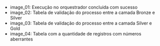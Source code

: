 
- image_01: Execução no orquestrador concluida com sucesso
- image_02: Tabela de validação do processo entre a camada Bronze e Silver
- image_03: Tabela de validação do processo entre a camada Silver e Gold
- image_04: Tabela com a quantidade de registros com números aberrantes 
